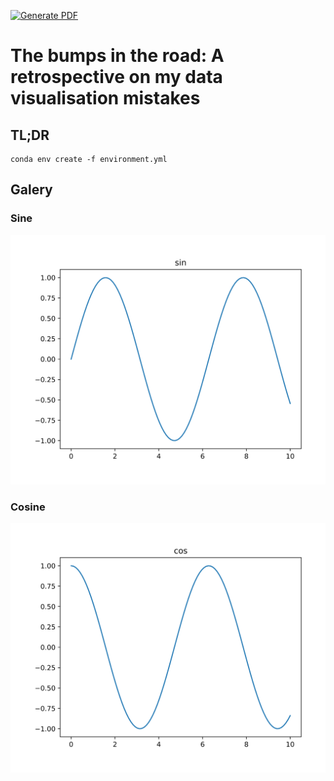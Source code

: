 [![Generate PDF](https://github.com/Kislovskiy/talks/actions/workflows/2023-pycon-de-python-pdf-workflow.yml/badge.svg?branch=2023-pycon-de)](https://github.com/Kislovskiy/talks/actions/workflows/2023-pycon-de-python-pdf-workflow.yml)
# The bumps in the road: A retrospective on my data visualisation mistakes

## TL;DR

```
conda env create -f environment.yml
```

## Galery

### Sine
![sine](results/sin.svg)

### Cosine
![cosine](results/cos.svg)
